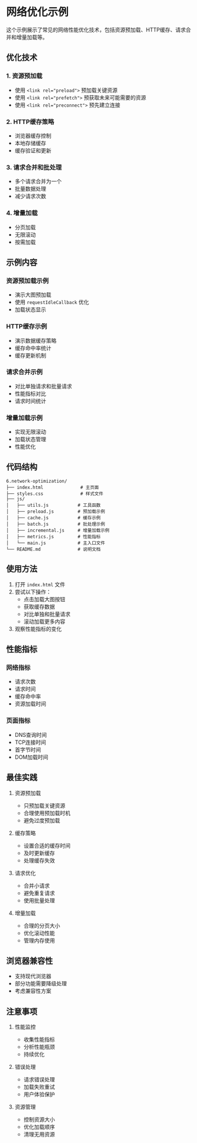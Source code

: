 # 网络优化示例

这个示例展示了常见的网络性能优化技术，包括资源预加载、HTTP缓存、请求合并和增量加载等。

## 优化技术

### 1. 资源预加载
- 使用 `<link rel="preload">` 预加载关键资源
- 使用 `<link rel="prefetch">` 预获取未来可能需要的资源
- 使用 `<link rel="preconnect">` 预先建立连接

### 2. HTTP缓存策略
- 浏览器缓存控制
- 本地存储缓存
- 缓存验证和更新

### 3. 请求合并和批处理
- 多个请求合并为一个
- 批量数据处理
- 减少请求次数

### 4. 增量加载
- 分页加载
- 无限滚动
- 按需加载

## 示例内容

### 资源预加载示例
- 演示大图预加载
- 使用 `requestIdleCallback` 优化
- 加载状态显示

### HTTP缓存示例
- 演示数据缓存策略
- 缓存命中率统计
- 缓存更新机制

### 请求合并示例
- 对比单独请求和批量请求
- 性能指标对比
- 请求时间统计

### 增量加载示例
- 实现无限滚动
- 加载状态管理
- 性能优化

## 代码结构

```
6.network-optimization/
├── index.html              # 主页面
├── styles.css              # 样式文件
├── js/
│   ├── utils.js           # 工具函数
│   ├── preload.js         # 预加载示例
│   ├── cache.js           # 缓存示例
│   ├── batch.js           # 批处理示例
│   ├── incremental.js     # 增量加载示例
│   ├── metrics.js         # 性能指标
│   └── main.js            # 主入口文件
└── README.md              # 说明文档
```

## 使用方法

1. 打开 `index.html` 文件
2. 尝试以下操作：
   - 点击加载大图按钮
   - 获取缓存数据
   - 对比单独和批量请求
   - 滚动加载更多内容
3. 观察性能指标的变化

## 性能指标

### 网络指标
- 请求次数
- 请求时间
- 缓存命中率
- 资源加载时间

### 页面指标
- DNS查询时间
- TCP连接时间
- 首字节时间
- DOM加载时间

## 最佳实践

1. 资源预加载
   - 只预加载关键资源
   - 合理使用预加载时机
   - 避免过度预加载

2. 缓存策略
   - 设置合适的缓存时间
   - 及时更新缓存
   - 处理缓存失效

3. 请求优化
   - 合并小请求
   - 避免重复请求
   - 使用批量处理

4. 增量加载
   - 合理的分页大小
   - 优化滚动性能
   - 管理内存使用

## 浏览器兼容性

- 支持现代浏览器
- 部分功能需要降级处理
- 考虑兼容性方案

## 注意事项

1. 性能监控
   - 收集性能指标
   - 分析性能瓶颈
   - 持续优化

2. 错误处理
   - 请求错误处理
   - 加载失败重试
   - 用户体验保护

3. 资源管理
   - 控制资源大小
   - 优化加载顺序
   - 清理无用资源 